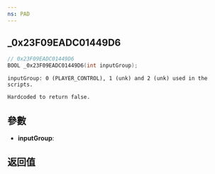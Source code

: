 ```yaml
---
ns: PAD
---
```

## _0x23F09EADC01449D6

```c
// 0x23F09EADC01449D6
BOOL _0x23F09EADC01449D6(int inputGroup);
```

```
inputGroup: 0 (PLAYER_CONTROL), 1 (unk) and 2 (unk) used in the scripts.

Hardcoded to return false.
```

## 參數
* **inputGroup**: 

## 返回值
